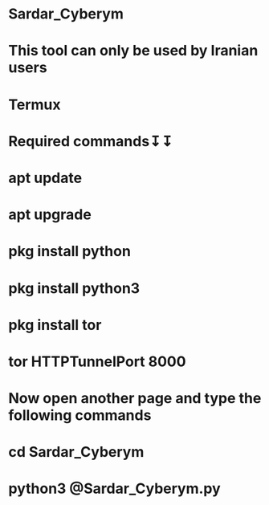 # Sardar_Cyberym
# This tool can only be used by Iranian users
# Termux
# Required commands↧↧

# apt update
# apt upgrade
# pkg install python
# pkg install python3
# pkg install tor
# tor HTTPTunnelPort 8000
# Now open another page and type the following commands
# cd Sardar_Cyberym
# python3 @Sardar_Cyberym.py


